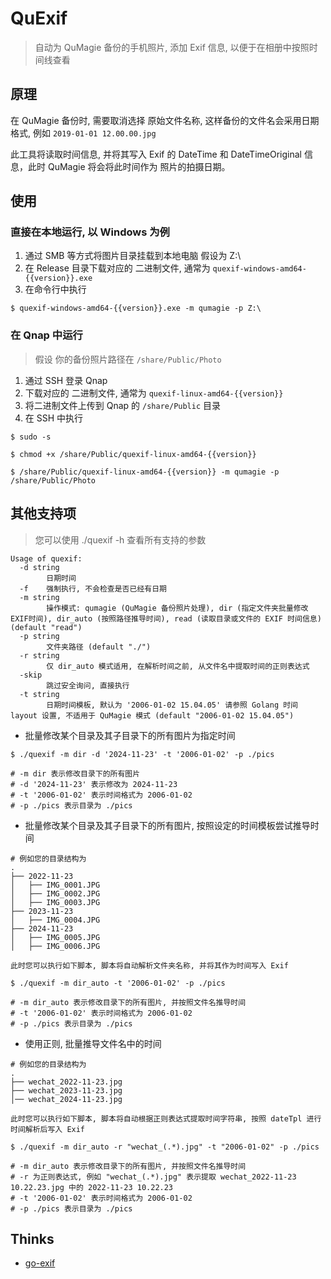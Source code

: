 # QuExif

> 自动为 QuMagie 备份的手机照片, 添加 Exif 信息, 以便于在相册中按照时间线查看


## 原理

在 QuMagie 备份时, 需要取消选择 原始文件名称, 这样备份的文件名会采用日期格式, 例如 `2019-01-01 12.00.00.jpg`

此工具将读取时间信息, 并将其写入 Exif 的 DateTime 和 DateTimeOriginal 信息，此时 QuMagie 将会将此时间作为 照片的拍摄日期。

## 使用

### 直接在本地运行, 以 Windows 为例

1. 通过 SMB 等方式将图片目录挂载到本地电脑 假设为 Z:\
2. 在 Release 目录下载对应的 二进制文件, 通常为 `quexif-windows-amd64-{{version}}.exe`
3. 在命令行中执行

```shell
$ quexif-windows-amd64-{{version}}.exe -m qumagie -p Z:\
```

### 在 Qnap 中运行

> 假设 你的备份照片路径在 `/share/Public/Photo`

1. 通过 SSH 登录 Qnap
2. 下载对应的 二进制文件, 通常为 `quexif-linux-amd64-{{version}}`
3. 将二进制文件上传到 Qnap 的 `/share/Public` 目录
4. 在 SSH 中执行

```shell
$ sudo -s 
    
$ chmod +x /share/Public/quexif-linux-amd64-{{version}}

$ /share/Public/quexif-linux-amd64-{{version}} -m qumagie -p /share/Public/Photo
```

## 其他支持项

> 您可以使用 ./quexif -h 查看所有支持的参数
```shell
Usage of quexif:
  -d string
        日期时间
  -f    强制执行, 不会检查是否已经有日期
  -m string
        操作模式: qumagie (QuMagie 备份照片处理), dir (指定文件夹批量修改 EXIF时间), dir_auto (按照路径推导时间), read (读取目录或文件的 EXIF 时间信息) (default "read")
  -p string
        文件夹路径 (default "./")
  -r string
        仅 dir_auto 模式适用, 在解析时间之前, 从文件名中提取时间的正则表达式
  -skip
        跳过安全询问, 直接执行
  -t string
        日期时间模板, 默认为 '2006-01-02 15.04.05' 请参照 Golang 时间 layout 设置, 不适用于 QuMagie 模式 (default "2006-01-02 15.04.05")

```

- 批量修改某个目录及其子目录下的所有图片为指定时间

```shell
$ ./quexif -m dir -d '2024-11-23' -t '2006-01-02' -p ./pics

# -m dir 表示修改目录下的所有图片
# -d '2024-11-23' 表示修改为 2024-11-23
# -t '2006-01-02' 表示时间格式为 2006-01-02
# -p ./pics 表示目录为 ./pics
```

- 批量修改某个目录及其子目录下的所有图片, 按照设定的时间模板尝试推导时间

```shell
# 例如您的目录结构为
.
├── 2022-11-23
│   ├── IMG_0001.JPG
│   ├── IMG_0002.JPG
│   ├── IMG_0003.JPG
├── 2023-11-23
│   ├── IMG_0004.JPG
├── 2024-11-23
│   ├── IMG_0005.JPG
│   ├── IMG_0006.JPG

此时您可以执行如下脚本, 脚本将自动解析文件夹名称, 并将其作为时间写入 Exif

$ ./quexif -m dir_auto -t '2006-01-02' -p ./pics

# -m dir_auto 表示修改目录下的所有图片, 并按照文件名推导时间
# -t '2006-01-02' 表示时间格式为 2006-01-02
# -p ./pics 表示目录为 ./pics
```

- 使用正则, 批量推导文件名中的时间

```shell
# 例如您的目录结构为
.
├── wechat_2022-11-23.jpg
├── wechat_2023-11-23.jpg
│── wechat_2024-11-23.jpg

此时您可以执行如下脚本, 脚本将自动根据正则表达式提取时间字符串, 按照 dateTpl 进行时间解析后写入 Exif

$ ./quexif -m dir_auto -r "wechat_(.*).jpg" -t "2006-01-02" -p ./pics

# -m dir_auto 表示修改目录下的所有图片, 并按照文件名推导时间
# -r 为正则表达式, 例如 "wechat_(.*).jpg" 表示提取 wechat_2022-11-23 10.22.23.jpg 中的 2022-11-23 10.22.23
# -t '2006-01-02' 表示时间格式为 2006-01-02
# -p ./pics 表示目录为 ./pics
```

## Thinks

- [go-exif](//github.com/dsoprea/go-exif/v3)